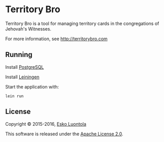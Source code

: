 # Territory Bro

Territory Bro is a tool for managing territory cards in the congregations of Jehovah's Witnesses.

For more information, see <http://territorybro.com>


## Running

Install [PostgreSQL](http://www.postgresql.org/)

Install [Leiningen](https://github.com/technomancy/leiningen)

Start the application with:

    lein run


## License

Copyright © 2015-2016, [Esko Luontola](http://luontola.fi)

This software is released under the [Apache License 2.0](http://www.apache.org/licenses/LICENSE-2.0).

